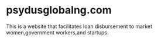 # psydusglobalng.com
This is a website that facilitates loan disbursement to market women,government workers,and startups.
